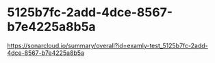 # 5125b7fc-2add-4dce-8567-b7e4225a8b5a
https://sonarcloud.io/summary/overall?id=examly-test_5125b7fc-2add-4dce-8567-b7e4225a8b5a
